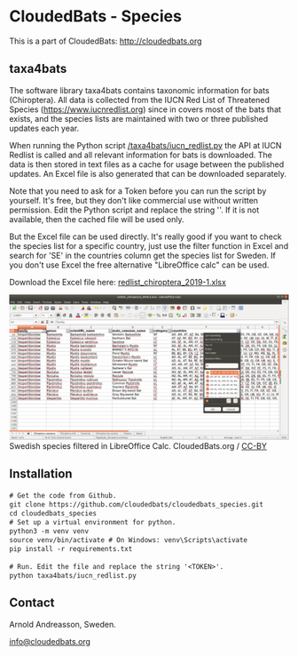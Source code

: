 # CloudedBats - Species

This is a part of CloudedBats: http://cloudedbats.org

## taxa4bats

The software library taxa4bats contains taxonomic information for bats (Chiroptera). All data is collected from the IUCN Red List of Threatened Species (https://www.iucnredlist.org) since in covers most of the bats that exists, and the species lists are maintained with two or three published updates each year.

When running the Python script [/taxa4bats/iucn_redlist.py](/taxa4bats/iucn_redlist.py) the API at IUCN Redlist is called and all relevant information for bats is downloaded. The data is then stored in text files as a cache for usage between the published updates. An Excel file is also generated that can be downloaded separately. 

Note that you need to ask for a Token before you can run the script by yourself. It's free, but they don't like commercial use without written permission. Edit the Python script and replace the string '<TOKEN>'. If it is not available, then the cached file will be used only.

But the Excel file can be used directly. It's really good if you want to check the species list for a specific country, just use the filter function in Excel and search for 'SE' in the countries column get the species list for Sweden. If you don't use Excel the free alternative "LibreOffice calc" can be used.

Download the Excel file here: [redlist_chiroptera_2019-1.xlsx](/taxa4bats/redlist_chiroptera_2019-1.xlsx) 

![WURB-A001](CloudedBats_IUCN-Redlist_Excel.png?raw=true  "Swedish species filtered in LibreOffice Calc.")
Swedish species filtered in LibreOffice Calc. CloudedBats.org / [CC-BY](https://creativecommons.org/licenses/by/3.0/)

## Installation

    # Get the code from Github.
    git clone https://github.com/cloudedbats/cloudedbats_species.git
    cd cloudedbats_species
    # Set up a virtual environment for python.
    python3 -m venv venv
    source venv/bin/activate # On Windows: venv\Scripts\activate
    pip install -r requirements.txt

    # Run. Edit the file and replace the string '<TOKEN>'.
    python taxa4bats/iucn_redlist.py

## Contact

Arnold Andreasson, Sweden.

info@cloudedbats.org
